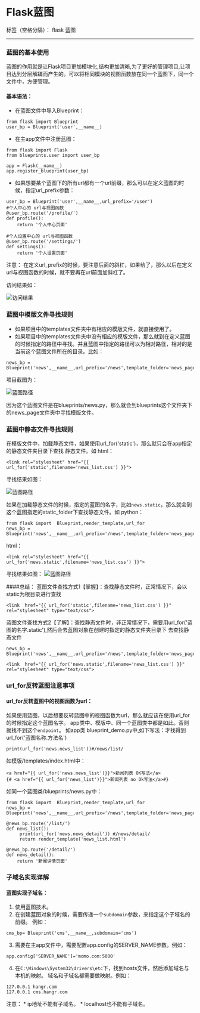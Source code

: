 ﻿# Flask蓝图

标签（空格分隔）： flask  蓝图

---

### 蓝图的基本使用
蓝图的作用就是让Flask项目更加模块化,结构更加清晰,为了更好的管理项目,让项目达到分层解耦而产生的。可以将相同模块的视图函数放在同一个蓝图下，同一个文件中，方便管理。

#### 基本语法：
- 在蓝图文件中导入Blueprint：
```
from flask import Blueprint
user_bp = Blueprint('user',__name__)
```
- 在主app文件中注册蓝图：
```
from flask import Flask
from blueprints.user import user_bp

app = Flask(__name__)
app.register_blueprint(user_bp)
```

- 如果想要某个蓝图下的所有url都有一个url前缀，那么可以在定义蓝图的时候，指定url_prefix参数：
```
user_bp = Blueprint('user',__name__,url_prefix='/user')
#个人中心的 url与视图函数
@user_bp.route('/profile/')
def profile():
    return '个人中心页面'

#个人设置中心的 url与视图函数
@user_bp.route('/settings/')
def settings():
    return '个人设置页面'
```

注意： 在定义url_prefix的时候，要注意后面的斜杠，如果给了，那么以后在定义url与视图函数的时候，就不要再在url前面加斜杠了。

访问结果如：
 
![访问结果](visit.png)



### 蓝图中模版文件寻找规则

- 如果项目中的templates文件夹中有相应的模版文件，就直接使用了。
- 如果项目中的templates文件夹中没有相应的模版文件，那么就到在定义蓝图的时候指定的路径中寻找。并且蓝图中指定的路径可以为相对路径，相对的是当前这个蓝图文件所在的目录。比如：
```
news_bp = Blueprint('news',__name__,url_prefix='/news',template_folder='news_page')
```
项目截图为：

![蓝图路径](blueprint1.png)
 
        
因为这个蓝图文件是在blueprints/news.py，那么就会到blueprints这个文件夹下的news_page文件夹中寻找模版文件。


### 蓝图中静态文件寻找规则

在模版文件中，加载静态文件，如果使用url_for('static')，那么就只会在app指定的静态文件夹目录下查找 静态文件。如
html：
```
<link rel="stylesheet" href="{{ url_for('static',filename='news_list.css') }}">
```
寻找结果如图：

![蓝图路径](blueprint2.png) 

  
如果在加载静态文件的时候，指定的蓝图的名字，比如`news.static`，那么就会到这个蓝图指定的static_folder下查找静态文件。如
python：
```
from flask import  Blueprint,render_template,url_for
news_bp = Blueprint('news',__name__,url_prefix='/news',template_folder='news_page',static_folder='news_page_static')
```

html：
```
<link rel="stylesheet" href="{{ url_for('news.static',filename='news_list.css') }}">
```
寻找结果如图：
![蓝图路径](blueprint3.png) 

####总结：
蓝图文件查找方式1【掌握】：查找静态文件时，正常情况下，会以static为根目录进行查找
```
<link  href="{{ url_for('static',filename='news_list.css') }}" rel="stylesheet" type="text/css">
```
蓝图文件查找方式2【了解】：查找静态文件时，非正常情况下，需要用url_for('蓝图的名字.static'),然后会去蓝图对象在创建时指定的静态文件夹目录下 去查找静态文件
```
news_bp =  Blueprint('news',__name__,url_prefix='/news',template_folder='news_page',static_folder='news_statics')
```
```
<link  href="{{ url_for('news.static',filename='news_list.css') }}" rel="stylesheet" type="text/css">
```



### url_for反转蓝图注意事项

#### url_for反转蓝图中的视图函数为url：
如果使用蓝图，以后想要反转蓝图中的视图函数为url，那么就应该在使用url_for的时候指定这个蓝图名字。 app类中、模版中、同一个蓝图类中都是如此。否则就找不到这个`endpoint`。
如app类 blueprint_demo.py中,如下写法：才找得到 url_for('蓝图名称.方法名')
```
print(url_for('news.news_list'))#/news/list/
```

如模版/templates/index.html中：
```
<a href="{{ url_for('news.news_list')}}">新闻列表 OK写法</a>
{# <a href="{{ url_for('news_list')}}">新闻列表 no Ok写法</a>#}
```

如同一个蓝图类/blueprints/news.py中：
```     
from flask import  Blueprint,render_template,url_for
news_bp = Blueprint('news',__name__,url_prefix='/news',template_folder='news_page',static_folder='news_page_static')

@news_bp.route('/list/')
def news_list():
     print(url_for('news.news_detail')) #/news/detail/
     return render_template('news_list.html')

@news_bp.route('/detail/')
def news_detail():
    return '新闻详情页面'
```


### 子域名实现详解
#### 蓝图实现子域名：
1. 使用蓝图技术。
2. 在创建蓝图对象的时候，需要传递一个`subdomain`参数，来指定这个子域名的前缀。
例如：
```
cms_bp= Blueprint('cms',__name__,subdomain='cms')
```
3. 需要在主app文件中，需要配置app.config的SERVER_NAME参数。例如：
```    
app.config['SERVER_NAME']='momo.com:5000'
```
4. 在`C:\Windows\System32\drivers\etc`下，找到hosts文件，然后添加域名与本机的映射。 域名和子域名都需要做映射。例如：
```
127.0.0.1 hangr.com
127.0.0.1 cms.hangr.com
```

注意：
    * ip地址不能有子域名。
    * localhost也不能有子域名。


